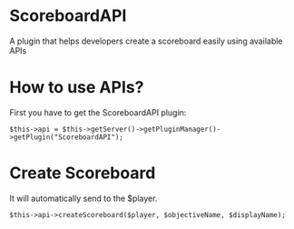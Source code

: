 # ScoreboardAPI
A plugin that helps developers create a scoreboard easily using available APIs
# How to use APIs?
 First you have to get the ScoreboardAPI plugin:
```
$this->api = $this->getServer()->getPluginManager()->getPlugin("ScoreboardAPI");
```
# Create Scoreboard
It will automatically send to the $player.
```
$this->api->createScoreboard($player, $objectiveName, $displayName);
```
